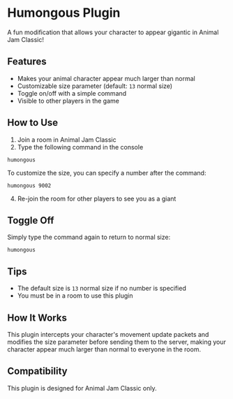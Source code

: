 # Humongous Plugin

A fun modification that allows your character to appear gigantic in Animal Jam Classic!

## Features

- Makes your animal character appear much larger than normal
- Customizable size parameter (default: `13` normal size)
- Toggle on/off with a simple command
- Visible to other players in the game

## How to Use

1. Join a room in Animal Jam Classic
2. Type the following command in the console

```
humongous
```

To customize the size, you can specify a number after the command:

```
humongous 9002
```

4. Re-join the room for other players to see you as a giant

## Toggle Off

Simply type the command again to return to normal size:

```
humongous
```

## Tips

- The default size is `13` normal size if no number is specified
- You must be in a room to use this plugin

## How It Works

This plugin intercepts your character's movement update packets and modifies the size parameter before sending them to the server, making your character appear much larger than normal to everyone in the room.

## Compatibility

This plugin is designed for Animal Jam Classic only.